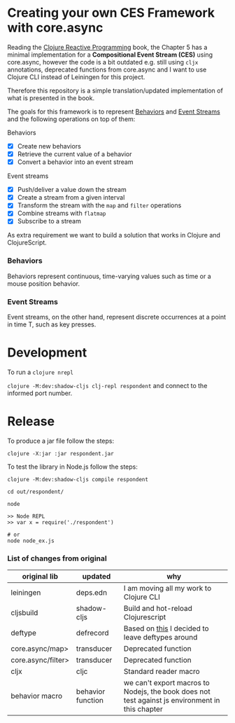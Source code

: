 # Creating your own CES Framework with core.async

Reading the [Clojure Reactive
Programming](https://www.packtpub.com/product/clojure-reactive-programming/9781783986668)
book, the Chapter 5 has a minimal implementation for a
**Compositional Event Stream (CES)** using core.async, however the code is a bit
outdated e.g. still using `cljx` annotations, deprecated functions
from core.async and I want to use Clojure CLI instead of Leiningen for
this project.

Therefore this repository is a simple translation/updated
implementation of what is presented in the book.

The goals for this framework is to represent [Behaviors](#behaviors)
and [Event Streams](#event-streams) and the following operations on
top of them:

Behaviors
- [x] Create new behaviors
- [x] Retrieve the current value of a behavior
- [x] Convert a behavior into an event stream

Event streams
- [x] Push/deliver a value down the stream
- [x] Create a stream from a given interval
- [x] Transform the stream with the `map` and `filter` operations
- [x] Combine streams with `flatmap`
- [x] Subscribe to a stream

As extra requirement we want to build a solution that works in Clojure
and ClojureScript.


### Behaviors

Behaviors represent continuous, time-varying values such as time or a
mouse position behavior.


### Event Streams

Event streams, on the other hand, represent discrete occurrences at a
point in time T, such as key presses.


# Development

To run a `clojure nrepl`

`clojure -M:dev:shadow-cljs clj-repl respondent` and connect to the
informed port number.

# Release

To produce a jar file follow the steps:

```shell
clojure -X:jar :jar respondent.jar
```


To test the library in Node.js follow the steps:

```shell
clojure -M:dev:shadow-cljs compile respondent

cd out/respondent/

node

>> Node REPL
>> var x = require('./respondent')

# or
node node_ex.js
```



### List of changes from original


| original lib       | updated           | why                                                                                                                              |
|--------------------|-------------------|----------------------------------------------------------------------------------------------------------------------------------|
| leiningen          | deps.edn          | I am moving all my work to Clojure CLI                                                                                           |
| cljsbuild          | shadow-cljs       | Build and hot-reload Clojurescript                                                                                               |
| deftype            | defrecord         | Based on [this](https://clojure.org/reference/datatypes#_why_have_both_deftype_and_defrecord) I decided to leave deftypes around |
| core.async/map>    | transducer        | Deprecated function                                                                                                              |
| core.async/filter> | transducer        | Deprecated function                                                                                                              |
| cljx               | cljc              | Standard reader macro                                                                                                            |
| behavior macro     | behavior function | we can't export macros to Nodejs, the book does not test against js environment in this chapter                                  |


